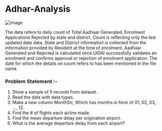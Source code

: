 # Adhar-Analysis

![image](https://user-images.githubusercontent.com/98228696/175771072-06b9f1d6-f4ff-4dac-b96e-66928bed4d39.png)


The data refers to daily count of Total Aadhaar Generated, Enrolment Applications Rejected by state and district. Count is reflecting only the last updated date data. State and District information is collected from the information provided by Resident at the time of enrolment. Aadhaar Generated and Rejected is calculated once UIDAI successfully validates an enrolment and confirms approval or rejection of enrolment application. The date for which the details on count refers to has been mentioned in the file name. 

### Problem Statement :-

1) Show a sample of 5 records from dataset.
2) Read the data with data types.
3) Make a new column MonthStr, Which has months in form of 01, 02, 03, ..., 12.
4) Find the # of flights each airline made.
5) Find the mean departure delay per origination airport.
6) What is the average departure delay from each airport?
